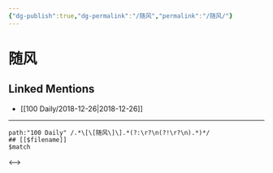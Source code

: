 ```yaml
---
{"dg-publish":true,"dg-permalink":"/随风","permalink":"/随风/"}
---
```


# 随风

## Linked Mentions
- [[100 Daily/2018-12-26\|2018-12-26]]


---

```expander
path:"100 Daily" /.*\[\[随风\]\].*(?:\r?\n(?!\r?\n).*)*/
## [[$filename]]
$match
```

<-->
